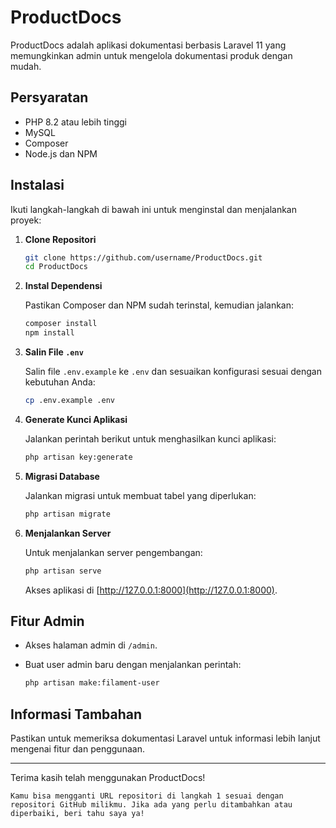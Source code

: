 # ProductDocs

ProductDocs adalah aplikasi dokumentasi berbasis Laravel 11 yang memungkinkan admin untuk mengelola dokumentasi produk dengan mudah.

## Persyaratan

- PHP 8.2 atau lebih tinggi
- MySQL
- Composer
- Node.js dan NPM

## Instalasi

Ikuti langkah-langkah di bawah ini untuk menginstal dan menjalankan proyek:

1. **Clone Repositori**

   ```bash
   git clone https://github.com/username/ProductDocs.git
   cd ProductDocs
   ```

2. **Instal Dependensi**

   Pastikan Composer dan NPM sudah terinstal, kemudian jalankan:

   ```bash
   composer install
   npm install
   ```

3. **Salin File `.env`**

   Salin file `.env.example` ke `.env` dan sesuaikan konfigurasi sesuai dengan kebutuhan Anda:

   ```bash
   cp .env.example .env
   ```

6. **Generate Kunci Aplikasi**

   Jalankan perintah berikut untuk menghasilkan kunci aplikasi:

   ```bash
   php artisan key:generate
   ```

7. **Migrasi Database**

   Jalankan migrasi untuk membuat tabel yang diperlukan:

   ```bash
   php artisan migrate
   ```

8. **Menjalankan Server**

   Untuk menjalankan server pengembangan:

   ```bash
   php artisan serve
   ```

   Akses aplikasi di [http://127.0.0.1:8000](http://127.0.0.1:8000).

## Fitur Admin

- Akses halaman admin di `/admin`.
- Buat user admin baru dengan menjalankan perintah:

   ```bash
   php artisan make:filament-user
   ```

## Informasi Tambahan

Pastikan untuk memeriksa dokumentasi Laravel untuk informasi lebih lanjut mengenai fitur dan penggunaan.

---

Terima kasih telah menggunakan ProductDocs!
```
Kamu bisa mengganti URL repositori di langkah 1 sesuai dengan repositori GitHub milikmu. Jika ada yang perlu ditambahkan atau diperbaiki, beri tahu saya ya!